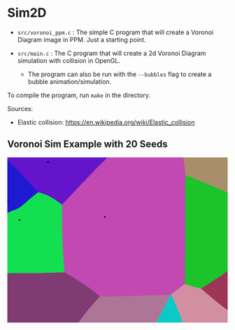 # Sim2D

- `src/voronoi_ppm.c` : The simple C program that will create a Voronoi Diagram image in PPM. Just a starting point.

- `src/main.c` : The C program that will create a 2d Voronoi Diagram simulation with collision in OpenGL.
  - The program can also be run with the `--bubbles` flag to create a bubble animation/simulation.

To compile the program, run `make` in the directory.

Sources:

- Elastic collision: https://en.wikipedia.org/wiki/Elastic_collision

## Voronoi Sim Example with 20 Seeds

![img](assets/voronoi.gif)
